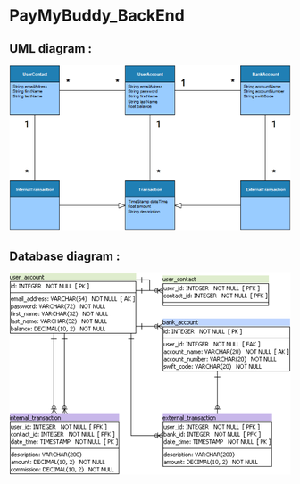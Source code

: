 # PayMyBuddy_BackEnd

## UML diagram :
![UML diagram](./src/main/resources/images/UML.png)

## Database diagram :
![Database diagram](./src/main/resources/images/Database.png)